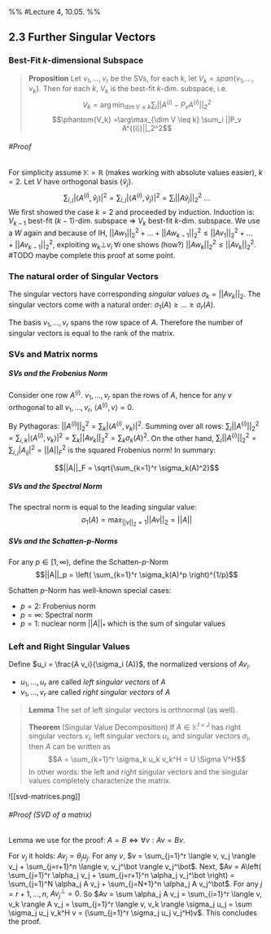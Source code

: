 %% #Lecture 4, 10.05. %%

## 2.3 Further Singular Vectors
### Best-Fit $k$-dimensional Subspace

> **Proposition**
> Let $v_1, \dots, v_r$ be the SVs, for each $k$, let $V_k = span\{v_1,\dots,v_k\}$. Then for each $k$, $V_k$ is the best-fit $k$-dim. subspace, i.e. $$V_k = \arg\min_{\dim V \leq k} \sum_i ||A^{(i)} - P_v A^{(i)}||_2^2$$$$\phantom{V_k} =\arg\max_{\dim V \leq k} \sum_i ||P_v A^{(i)}||_2^2$$

###### #Proof 
For simplicity assume $\mathbb K = \mathbb R$ (makes working with absolute values easier), $k=2$.
Let $V$ have orthogonal basis $\{\tilde v_j\}$.
$$\sum_{i,j} |\langle A^{(i)}, \tilde{v}_j \rangle|^2 = \sum_{i,j} |\langle A^{(i)}, \tilde v_j\rangle|^2 = \sum_i ||A\tilde v_j||_2^2 ~ \dots$$
We first showed the case $k=2$ and proceeded by induction. Induction is: $V_{k-1}$ best-fit $(k-1)$-dim. subspace => $V_k$ best-fit $k$-dim. subspace. We use a $W$ again and because of IH, $||Aw_1||_2^2 + \dots + ||Aw_{k-1}||_2^2 \leq ||Av_1||_2^2 + \dots + ||Av_{k-1}||_2^2$, exploiting $w_k \bot v_i \;\forall i$ one shows (how?) $||A w_k||_2^2 \leq ||A v_k||_2^2$.
#TODO maybe complete this proof at some point.

### The natural order of Singular Vectors
The singular vectors have corresponding *singular values* $\sigma_k = ||A v_k||_2$. The singular vectors come with a natural order: $\sigma_1(A) \geq \dots \geq \sigma_r(A)$.

The basis $v_1, \dots, v_r$ spans the row space of $A$. Therefore the number of singular vectors is equal to the rank of the matrix.

### SVs and Matrix norms
##### SVs and the Frobenius Norm
Consider one row $A^{(i)}$. $v_1, \dots, v_r$ span the rows of $A$, hence for any $v$ orthogonal to all $v_1, \dots, v_r$, $\langle A^{(i)}, v \rangle = 0$.

By Pythagoras: $||A^{(i)}||_2^2 = \sum_k |\langle A^{(i)}, v_k\rangle|^2$. Summing over all rows: $\sum_i ||A^{(i)}||_2^2 = \sum_{i,k} |\langle A^{(i)}, v_k \rangle|^2 = \sum_k ||A v_k||_2^2 = \sum_k \sigma_k(A)^2$. On the other hand, $\sum_i ||A^{(i)}||_2^2 = \sum_{i,j} |A_{ij}|^2 = ||A||_F^2$ is the squared Frobenius norm! In summary:

$$||A||_F = \sqrt{\sum_{k=1}^r \sigma_k(A)^2}$$
##### SVs and the Spectral Norm
The spectral norm is equal to the leading singular value:
$$\sigma_1(A) = \max_{||v||_2 = 1} ||Av||_2 = ||A||$$
##### SVs and the Schatten-$p$-Norms
For any $p \in [1, \infty)$, define the Schatten-$p$-Norm
$$||A||_p = \left( \sum_{k=1}^r \sigma_k(A)^p \right)^{1/p}$$

Schatten $p$-Norm has well-known special cases:
- $p=2$: Frobenius norm
- $p=\infty$: Spectral norm
- $p=1$: nuclear norm $||A||_\ast$ which is the sum of singular values

### Left and Right Singular Values
Define $u_i = \frac{A v_i}{\sigma_i (A)}$, the normalized versions of $Av_i$.
- $u_1, \dots, u_r$ are called *left singular vectors* of $A$
- $v_1, \dots, v_r$ are called *right singular vectors* of $A$

> **Lemma**
> The set of left singular vectors is orthnormal (as well).

> **Theorem** (Singular Value Decomposition)
> If $A \in \mathbb K^{I \times J}$ has right singular vectors $v_i$, left singular vectors $u_i$, and singular vectors $\sigma_i$, then $A$ can be written as
> $$A = \sum_{k=1}^r \sigma_k u_k v_k^H = U \Sigma V^H$$
> In other words: the left and right singular vectors and the singular values completely characterize the matrix.

![[svd-matrices.png]]


###### #Proof (SVD of a matrix)
Lemma we use for the proof: $A = B \Leftrightarrow \forall v: Av = Bv$.

For $v_j$ it holds: $A v_j = \theta_j u_j$. For any $v$, $v = \sum_{j=1}^r \langle v, v_j \rangle v_j + \sum_{j=r+1}^n \langle v, v_j^\bot \rangle v_j^\bot$. Next, $Av = A\left( \sum_{j=1}^r \alpha_j v_j + \sum_{j=r+1}^n \alpha_j v_j^\bot \right) = \sum_{j=1}^N \alpha_j A v_j + \sum_{j=N+1}^n \alpha_j A v_j^\bot$. For any $j = r+1,\dots,n$, $A v_j^\bot = 0$. So $Av = \sum \alpha_j A v_j = \sum_{i=1}^r \langle v, v_k \rangle A v_j = \sum_{j=1}^r \langle v, v_k \rangle \sigma_j u_j = \sum \sigma_j u_j v_k^H v = (\sum_{j=1}^r \sigma_j u_j v_j^H)v$. This concludes the proof.
